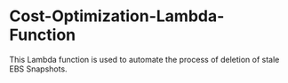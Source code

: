 # Cost-Optimization-Lambda-Function
This Lambda function is used to automate the process of deletion of stale EBS Snapshots. 

